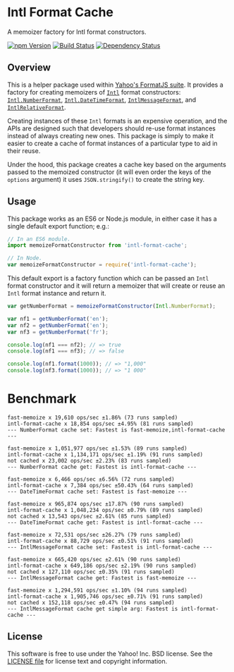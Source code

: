 Intl Format Cache
=================

A memoizer factory for Intl format constructors.

[![npm Version][npm-badge]][npm]
[![Build Status][travis-badge]][travis]
[![Dependency Status][david-badge]][david]


Overview
--------

This is a helper package used within [Yahoo's FormatJS suite][FormatJS]. It provides a factory for creating memoizers of [`Intl`][Intl] format constructors: [`Intl.NumberFormat`][Intl-NF], [`Intl.DateTimeFormat`][Intl-DTF], [`IntlMessageFormat`][Intl-MF], and [`IntlRelativeFormat`][Intl-RF].

Creating instances of these `Intl` formats is an expensive operation, and the APIs are designed such that developers should re-use format instances instead of always creating new ones. This package is simply to make it easier to create a cache of format instances of a particular type to aid in their reuse.

Under the hood, this package creates a cache key based on the arguments passed to the memoized constructor (it will even order the keys of the `options` argument) it uses `JSON.stringify()` to create the string key.


Usage
-----

This package works as an ES6 or Node.js module, in either case it has a single default export function; e.g.:

```js
// In an ES6 module.
import memoizeFormatConstructor from 'intl-format-cache';
```

```js
// In Node.
var memoizeFormatConstructor = require('intl-format-cache');
```

This default export is a factory function which can be passed an `Intl` format constructor and it will return a memoizer that will create or reuse an `Intl` format instance and return it.

```js
var getNumberFormat = memoizeFormatConstructor(Intl.NumberFormat);

var nf1 = getNumberFormat('en');
var nf2 = getNumberFormat('en');
var nf3 = getNumberFormat('fr');

console.log(nf1 === nf2); // => true
console.log(nf1 === nf3); // => false

console.log(nf1.format(1000)); // => "1,000"
console.log(nf3.format(1000)); // => "1 000"
```

# Benchmark

```
fast-memoize x 19,610 ops/sec ±1.86% (73 runs sampled)
intl-format-cache x 18,854 ops/sec ±4.95% (81 runs sampled)
--- NumberFormat cache set: Fastest is fast-memoize,intl-format-cache ---

fast-memoize x 1,051,977 ops/sec ±1.53% (89 runs sampled)
intl-format-cache x 1,134,171 ops/sec ±1.19% (91 runs sampled)
not cached x 23,002 ops/sec ±2.23% (83 runs sampled)
--- NumberFormat cache get: Fastest is intl-format-cache ---

fast-memoize x 6,466 ops/sec ±6.56% (72 runs sampled)
intl-format-cache x 7,384 ops/sec ±50.43% (64 runs sampled)
--- DateTimeFormat cache set: Fastest is fast-memoize ---

fast-memoize x 965,874 ops/sec ±17.87% (90 runs sampled)
intl-format-cache x 1,048,234 ops/sec ±0.79% (89 runs sampled)
not cached x 13,543 ops/sec ±2.61% (85 runs sampled)
--- DateTimeFormat cache get: Fastest is intl-format-cache ---

fast-memoize x 72,531 ops/sec ±26.27% (79 runs sampled)
intl-format-cache x 88,729 ops/sec ±0.51% (91 runs sampled)
--- IntlMessageFormat cache set: Fastest is intl-format-cache ---

fast-memoize x 665,420 ops/sec ±2.61% (90 runs sampled)
intl-format-cache x 649,186 ops/sec ±2.19% (90 runs sampled)
not cached x 127,110 ops/sec ±0.35% (91 runs sampled)
--- IntlMessageFormat cache get: Fastest is fast-memoize ---

fast-memoize x 1,294,591 ops/sec ±1.10% (94 runs sampled)
intl-format-cache x 1,905,746 ops/sec ±0.71% (91 runs sampled)
not cached x 152,118 ops/sec ±0.47% (94 runs sampled)
--- IntlMessageFormat cache get simple arg: Fastest is intl-format-cache ---
```

License
-------

This software is free to use under the Yahoo! Inc. BSD license.
See the [LICENSE file][LICENSE] for license text and copyright information.


[npm]: https://www.npmjs.org/package/intl-format-cache
[npm-badge]: https://img.shields.io/npm/v/intl-format-cache.svg?style=flat-square
[david]: https://david-dm.org/formatjs/intl-format-cache
[david-badge]: https://img.shields.io/david/formatjs/intl-format-cache.svg?style=flat-square
[travis]: https://travis-ci.org/formatjs/intl-format-cache
[travis-badge]: https://img.shields.io/travis/formatjs/intl-format-cache/master.svg?style=flat-square
[Intl]: https://developer.mozilla.org/en-US/docs/Web/JavaScript/Reference/Global_Objects/Intl
[Intl-NF]: https://developer.mozilla.org/en-US/docs/Web/JavaScript/Reference/Global_Objects/NumberFormat
[Intl-DTF]: https://developer.mozilla.org/en-US/docs/Web/JavaScript/Reference/Global_Objects/DateTimeFormat
[Intl-MF]: https://github.com/formatjs/formatjs
[Intl-RF]: https://github.com/formatjs/intl-relativeformat
[FormatJS]: http://formatjs.io/
[LICENSE]: https://github.com/formatjs/intl-format-cache/blob/master/LICENSE
